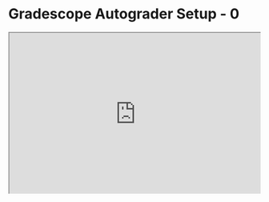 # Gradescope Autograder Setup - 0

<link rel="stylesheet" href="https://instructure-uploads.s3.us-east-1.amazonaws.com/account_12150000000000001/attachments/6025727/mobile%20app.css"><div style="position: relative; padding-bottom: 56.25%; padding-top: 40px; height: 0; overflow: auto; " title="embedded content"><iframe id="ensembleEmbeddedContent_l6ROgjK72UCUrbCDnQB2rw" style="position: absolute; top: 0; left: 0; width: 100%; height: 100%;" title="Gradescope Autograder Demo" src="https://cdnapisec.kaltura.com/p/4299903/sp/429990300/embedIframeJs/uiconf_id/51027642/partner_id/4299903?iframeembed=true&amp;entry_id=1_8p7pvngu" allowfullscreen="allowfullscreen" data-mce-fragment="1"></iframe></div>